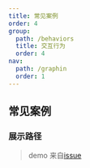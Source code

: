 ```yaml
---
title: 常见案例
order: 4
group:
  path: /behaviors
  title: 交互行为
  order: 4
nav:
  path: /graphin
  order: 1
---
```


## 常见案例

### 展示路径

> demo 来自[issue](https://github.com/antvis/Graphin/issues/363)

<code src='./demos/find-path.tsx'>

